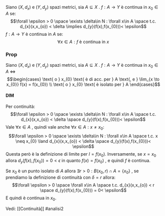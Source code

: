 Siano $(X,d_{x})$ e $(Y,d_{y})$ spazi metrici, sia $A \subseteq X$ .
$f: A \to Y$ è continua in $x_{0}\in A$ se:$$\forall \epsilon > 0 \space \exists \delta\in N : \forall x\in A \space t.c. d_{x}(x,x_{o}) < \delta \implies d_{y}(f(x),f(x_{0}))< \epsilon$$
$f: A \to Y$ è continua in $A$ se:$$\forall x \in A : f \text{ è continua in } x$$
### Prop 
Siano $(X,d_{x})$ e $(Y,d_{y})$ spazi metrici, sia $A \subseteq X$ .
$f:A \to Y$ è continua in $x_{0}\in A$ $\iff$ $$\begin{cases}
 \text{ o } x_{0} \text{ è di acc. per } A \text{, e  }  \lim_{x \to x_{0}} f(x) = f(x_{0}) \\
\text{ o } x_{0} \text{ è isolato per } A
\end{cases}$$
#### DIM
Per continuità: $$\forall \epsilon > 0 \space \exists \delta\in N : \forall x\in A \space t.c. d_{x}(x,x_{o}) < \delta \space d_{y}(f(x),f(x_{0}))< \epsilon$$
Vale $\forall x \in A$ , quindi vale anche $\forall x\in A : x \neq x_{0}$:$$\forall \epsilon > 0 \space \exists \delta\in N : \forall x\in A \space t.c. x \neq x_{0} \land d_{x}(x,x_{o}) < \delta \space d_{y}(f(x),f(x_{0}))< \epsilon$$
Questa però è la definizione di limite per $l = f(x_{0})$.
Inversamente, se $x = x_{0}$ allora $d_{y}(f(x),f(x_{0})) = 0 < \epsilon$ in quanto $f(x) = f(x_{0})$ , e quindi $f$ è continua.

Se $x_{0}$ è un punto isolato di $A$ allora $\exists r > 0 : B(x_{0},r)\cap A = \{x_{0}\}$ ,
se prendiamo la definizione di continuità con $\delta= r$ allora:$$\forall \epsilon > 0 \space \forall x\in A \space t.c. d_{x}(x,x_{o}) < r \space d_{y}(f(x),f(x_{0})) = 0< \epsilon$$
E quindi è continua in $x_{0}$.

Vedi: [[Continuità]]
#analisi2 
